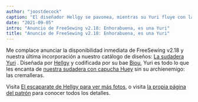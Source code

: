 ```yaml
---
author: "joostdecock"
caption: "El diseñador Hellgy se pavonea, mientras su Yuri fluye con la brisa veraniega"
date: "2021-09-05"
intro: "Anuncio de FreeSewing v2.18: Enhorabuena, es una Yuri"
title: "Anuncio de FreeSewing v2.18: Enhorabuena, es una Yuri"
---
```


Me complace anunciar la disponibilidad inmediata de FreeSewing v2.18 y nuestra última incorporación a nuestro catálogo de diseños: [La sudadera Yuri](/designs/yuri/) . Diseñada por [Hellgy](https://twitter.com/hellgy) y codificada por su bae [Biou](https://github.com/biou/), Yuri es todo lo que les encanta de [nuestra sudadera con capucha Huey](/designs/huey/) sin su archienemigo: las cremalleras.

Visita [El escaparate de Hellgy para ver más fotos](/showcase/yuri-by-its-designer), o visita [la propia página del patrón](/designs/yuri/) para conocer todos los detalles.

